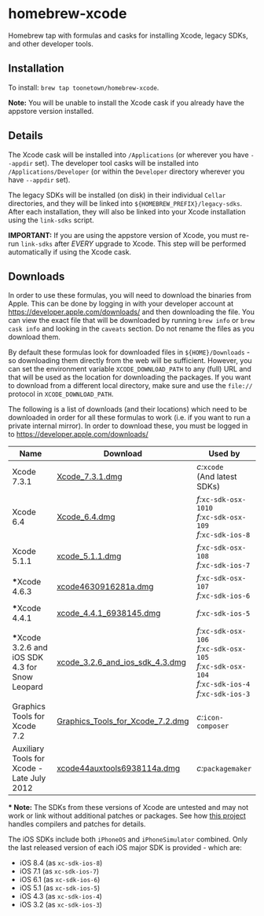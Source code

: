 homebrew-xcode
==============

Homebrew tap with formulas and casks for installing Xcode, legacy SDKs, and other developer tools.


Installation
------------

To install: `brew tap toonetown/homebrew-xcode`.

**Note:** You will be unable to install the Xcode cask if you already have the appstore version installed.

Details
-------

The Xcode cask will be installed into `/Applications` (or wherever you have `--appdir` set).  The developer tool casks will be installed into `/Applications/Developer` (or within the `Developer` directory wherever you have `--appdir` set).

The legacy SDKs will be installed (on disk) in their individual `Cellar` directories, and they will be linked into `${HOMEBREW_PREFIX}/legacy-sdks`.  After each installation, they will also be linked into your Xcode installation using the `link-sdks` script.

**IMPORTANT:** If you are using the appstore version of Xcode, you must re-run `link-sdks` after *EVERY* upgrade to Xcode.  This step will be performed automatically if using the Xcode cask.


Downloads
---------

In order to use these formulas, you will need to download the binaries from Apple.  This can be done by logging in with your developer account at <https://developer.apple.com/downloads/> and then downloading the file.  You can view the exact file that will be downloaded by running `brew info` or `brew cask info` and looking in the `caveats` section.  Do not rename the files as you download them.

By default these formulas look for downloaded files in `${HOME}/Downloads` - so downloading them directly from the web will be sufficient.  However, you can set the environment variable `XCODE_DOWNLOAD_PATH` to any (full) URL and that will be used as the location for downloading the packages.  If you want to download from a different local directory, make sure and use the `file://` protocol in `XCODE_DOWNLOAD_PATH`.

The following is a list of downloads (and their locations) which need to be downloaded in order for all these formulas to work (i.e. if you want to run a private internal mirror).  In order to download these, you must be logged in to <https://developer.apple.com/downloads/>

|                         Name                          |               Download                | Used by                                                                                                           |
|-------------------------------------------------------|---------------------------------------|-------------------------------------------------------------------------------------------------------------------|
| Xcode 7.3.1                                           | [Xcode_7.3.1.dmg][]                   | *c:*`xcode`<br>(And latest SDKs)                                                                                  |
| Xcode 6.4                                             | [Xcode_6.4.dmg][]                     | *f:*`xc-sdk-osx-1010`<br>*f:*`xc-sdk-osx-109`<br>*f:*`xc-sdk-ios-8`                                               |
| Xcode 5.1.1                                           | [xcode_5.1.1.dmg][]                   | *f:*`xc-sdk-osx-108`<br>*f:*`xc-sdk-ios-7`                                                                        |
| <b>*</b>Xcode 4.6.3                                   | [xcode4630916281a.dmg][]              | *f:*`xc-sdk-osx-107`<br>*f:*`xc-sdk-ios-6`                                                                        |
| <b>*</b>Xcode 4.4.1                                   | [xcode_4.4.1_6938145.dmg][]           | *f:*`xc-sdk-ios-5`                                                                                                |
| <b>*</b>Xcode 3.2.6 and iOS SDK 4.3 for Snow Leopard  | [xcode_3.2.6_and_ios_sdk_4.3.dmg][]   | *f:*`xc-sdk-osx-106`<br>*f:*`xc-sdk-osx-105`<br>*f:*`xc-sdk-osx-104`<br>*f:*`xc-sdk-ios-4`<br>*f:*`xc-sdk-ios-3`  |
| Graphics Tools for Xcode 7.2                          | [Graphics_Tools_for_Xcode_7.2.dmg][]  | *c:*`icon-composer`                                                                                               |
| Auxiliary Tools for Xcode - Late July 2012            | [xcode44auxtools6938114a.dmg][]       | *c:*`packagemaker`                                                                                                |

<b>* Note:</b> The SDKs from these versions of Xcode are untested and may not work or link without additional patches or packages.  See how [this project](https://github.com/devernay/xcodelegacy/blob/master/XcodeLegacy.sh) handles compilers and patches for details.

The iOS SDKs include both `iPhoneOS` and `iPhoneSimulator` combined.  Only the last released version of each iOS major SDK is provided - which are:

 - iOS 8.4 (as `xc-sdk-ios-8`)
 - iOS 7.1 (as `xc-sdk-ios-7`)
 - iOS 6.1 (as `xc-sdk-ios-6`)
 - iOS 5.1 (as `xc-sdk-ios-5`)
 - iOS 4.3 (as `xc-sdk-ios-4`)
 - iOS 3.2 (as `xc-sdk-ios-3`)

[//]: # (Download links)
[Xcode_7.3.1.dmg]: http://adcdownload.apple.com/Developer_Tools/Xcode_7.3.1/Xcode_7.3.1.dmg
[Xcode_6.4.dmg]: http://adcdownload.apple.com/Developer_Tools/Xcode_6.4/Xcode_6.4.dmg
[xcode_5.1.1.dmg]: http://adcdownload.apple.com/Developer_Tools/xcode_5.1.1/xcode_5.1.1.dmg
[xcode4630916281a.dmg]: http://adcdownload.apple.com/Developer_Tools/xcode_4.6.3/xcode4630916281a.dmg
[xcode_4.4.1_6938145.dmg]: http://adcdownload.apple.com/Developer_Tools/xcode_4.4.1/xcode_4.4.1_6938145.dmg
[xcode_3.2.6_and_ios_sdk_4.3.dmg]: http://adcdownload.apple.com/Developer_Tools/xcode_3.2.6_and_ios_sdk_4.3__final/xcode_3.2.6_and_ios_sdk_4.3.dmg
[Graphics_Tools_for_Xcode_7.2.dmg]: http://adcdownload.apple.com/Developer_Tools/Graphics_Tools_for_Xcode_7.2/Graphics_Tools_for_Xcode_7.2.dmg
[xcode44auxtools6938114a.dmg]: http://adcdownload.apple.com/Developer_Tools/auxiliary_tools_for_xcode__late_july_2012/xcode44auxtools6938114a.dmg
